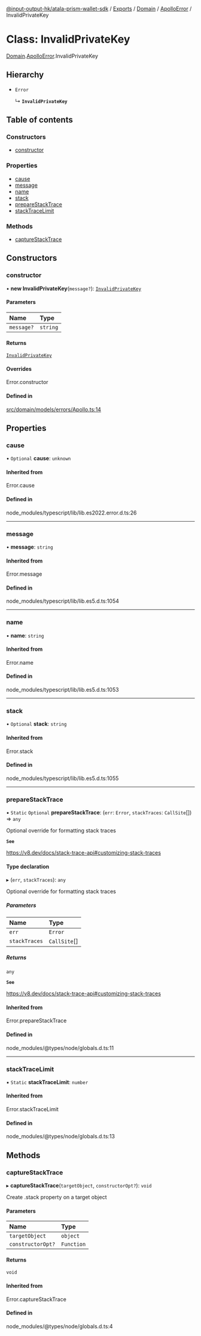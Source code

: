 [@input-output-hk/atala-prism-wallet-sdk](../README.md) / [Exports](../modules.md) / [Domain](../modules/Domain.md) / [ApolloError](../modules/Domain.ApolloError.md) / InvalidPrivateKey

# Class: InvalidPrivateKey

[Domain](../modules/Domain.md).[ApolloError](../modules/Domain.ApolloError.md).InvalidPrivateKey

## Hierarchy

- `Error`

  ↳ **`InvalidPrivateKey`**

## Table of contents

### Constructors

- [constructor](Domain.ApolloError.InvalidPrivateKey.md#constructor)

### Properties

- [cause](Domain.ApolloError.InvalidPrivateKey.md#cause)
- [message](Domain.ApolloError.InvalidPrivateKey.md#message)
- [name](Domain.ApolloError.InvalidPrivateKey.md#name)
- [stack](Domain.ApolloError.InvalidPrivateKey.md#stack)
- [prepareStackTrace](Domain.ApolloError.InvalidPrivateKey.md#preparestacktrace)
- [stackTraceLimit](Domain.ApolloError.InvalidPrivateKey.md#stacktracelimit)

### Methods

- [captureStackTrace](Domain.ApolloError.InvalidPrivateKey.md#capturestacktrace)

## Constructors

### constructor

• **new InvalidPrivateKey**(`message?`): [`InvalidPrivateKey`](Domain.ApolloError.InvalidPrivateKey.md)

#### Parameters

| Name | Type |
| :------ | :------ |
| `message?` | `string` |

#### Returns

[`InvalidPrivateKey`](Domain.ApolloError.InvalidPrivateKey.md)

#### Overrides

Error.constructor

#### Defined in

[src/domain/models/errors/Apollo.ts:14](https://github.com/input-output-hk/atala-prism-wallet-sdk-ts/blob/3f28060/src/domain/models/errors/Apollo.ts#L14)

## Properties

### cause

• `Optional` **cause**: `unknown`

#### Inherited from

Error.cause

#### Defined in

node_modules/typescript/lib/lib.es2022.error.d.ts:26

___

### message

• **message**: `string`

#### Inherited from

Error.message

#### Defined in

node_modules/typescript/lib/lib.es5.d.ts:1054

___

### name

• **name**: `string`

#### Inherited from

Error.name

#### Defined in

node_modules/typescript/lib/lib.es5.d.ts:1053

___

### stack

• `Optional` **stack**: `string`

#### Inherited from

Error.stack

#### Defined in

node_modules/typescript/lib/lib.es5.d.ts:1055

___

### prepareStackTrace

▪ `Static` `Optional` **prepareStackTrace**: (`err`: `Error`, `stackTraces`: `CallSite`[]) => `any`

Optional override for formatting stack traces

**`See`**

https://v8.dev/docs/stack-trace-api#customizing-stack-traces

#### Type declaration

▸ (`err`, `stackTraces`): `any`

Optional override for formatting stack traces

##### Parameters

| Name | Type |
| :------ | :------ |
| `err` | `Error` |
| `stackTraces` | `CallSite`[] |

##### Returns

`any`

**`See`**

https://v8.dev/docs/stack-trace-api#customizing-stack-traces

#### Inherited from

Error.prepareStackTrace

#### Defined in

node_modules/@types/node/globals.d.ts:11

___

### stackTraceLimit

▪ `Static` **stackTraceLimit**: `number`

#### Inherited from

Error.stackTraceLimit

#### Defined in

node_modules/@types/node/globals.d.ts:13

## Methods

### captureStackTrace

▸ **captureStackTrace**(`targetObject`, `constructorOpt?`): `void`

Create .stack property on a target object

#### Parameters

| Name | Type |
| :------ | :------ |
| `targetObject` | `object` |
| `constructorOpt?` | `Function` |

#### Returns

`void`

#### Inherited from

Error.captureStackTrace

#### Defined in

node_modules/@types/node/globals.d.ts:4
